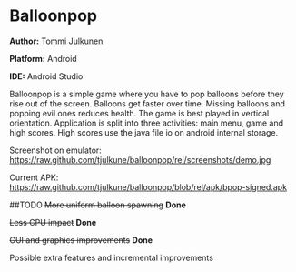 # Balloonpop
**Author:** Tommi Julkunen

**Platform:** Android

**IDE:** Android Studio

Balloonpop is a simple game where you have to pop balloons before they rise out of the screen.
Balloons get faster over time. Missing balloons and popping evil ones reduces health.
The game is best played in vertical orientation.
Application is split into three activities: main menu, game and high scores.
High scores use the java file io on android internal storage.

Screenshot on emulator: https://raw.github.com/tjulkune/balloonpop/rel/screenshots/demo.jpg

Current APK: https://raw.github.com/tjulkune/balloonpop/blob/rel/apk/bpop-signed.apk

##TODO
~~More uniform balloon spawning~~ **Done**

~~Less CPU impact~~ **Done**

~~GUI and graphics improvements~~ **Done**

Possible extra features and incremental improvements
